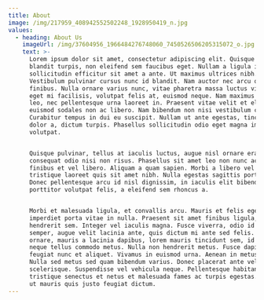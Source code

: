 ```yaml
---
title: About
image: /img/217959_408942552502248_1928950419_n.jpg
values:
  - heading: About Us
    imageUrl: /img/37604956_1966484276748060_7450526506205315072_o.jpg
    text: >-
      Lorem ipsum dolor sit amet, consectetur adipiscing elit. Quisque ultricies
      blandit turpis, non eleifend sem faucibus eget. Nullam a ligula in ante
      sollicitudin efficitur sit amet a ante. Ut maximus ultrices nibh.
      Vestibulum pulvinar cursus nunc id blandit. Nam auctor nec arcu quis
      finibus. Nulla ornare varius nunc, vitae pharetra massa luctus vitae. Ut
      eget mi facilisis, volutpat felis at, euismod neque. Nam maximus neque
      leo, nec pellentesque urna laoreet in. Praesent vitae velit et elit
      euismod sodales non ac libero. Nam bibendum non nisi vestibulum cursus.
      Curabitur tempus in dui eu suscipit. Nullam ut ante egestas, tincidunt
      dolor a, dictum turpis. Phasellus sollicitudin odio eget magna imperdiet
      volutpat.


      Quisque pulvinar, tellus at iaculis luctus, augue nisl ornare erat, eu
      consequat odio nisi non risus. Phasellus sit amet leo non nunc accumsan
      finibus et vel libero. Aliquam a quam sapien. Morbi a libero vel ante
      tristique laoreet quis sit amet nibh. Nulla egestas sagittis porttitor.
      Donec pellentesque arcu id nisl dignissim, in iaculis elit bibendum. Duis
      porttitor volutpat felis, a eleifend sem rhoncus a.


      Morbi et malesuada ligula, et convallis arcu. Mauris et felis eget dui
      imperdiet porta vitae in nulla. Praesent sit amet finibus ligula, sed
      hendrerit sem. Integer vel iaculis magna. Fusce viverra, odio id dignissim
      semper, augue velit lacinia ante, quis dictum mi ante sed felis. Praesent
      ornare, mauris a lacinia dapibus, lorem mauris tincidunt sem, id ultrices
      neque tellus commodo metus. Nulla non hendrerit metus. Fusce dapibus
      feugiat nunc et aliquet. Vivamus in euismod urna. Aenean in metus lectus.
      Nulla sed metus sed quam bibendum varius. Donec placerat ante vel molestie
      scelerisque. Suspendisse vel vehicula neque. Pellentesque habitant morbi
      tristique senectus et netus et malesuada fames ac turpis egestas. Quisque
      ut mauris quis justo feugiat dictum.
---
```



